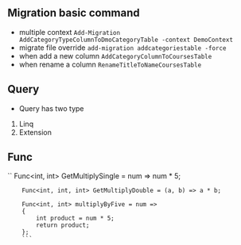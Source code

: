 
## Migration basic command 

- multiple context 
``` Add-Migration AddCategoryTypeColumnToDmoCategoryTable -context DemoContext ```
- migrate file override
``` add-migration addcategoriestable -force ```
- when add a new column 
``` AddCategoryColumnToCoursesTable ```
- when rename a column
```RenameTitleToNameCoursesTable```

## Query 
- Query has two type 
1. Linq 
2. Extension 

## Func 
 ``
 Func<int, int> GetMultiplySingle = num => num * 5;

        Func<int, int, int> GetMultiplyDouble = (a, b) => a * b;

        Func<int, int> multiplyByFive = num =>
        {
            int product = num * 5;
            return product;
        };
        ```
